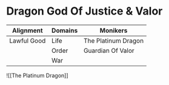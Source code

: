 # Dragon God Of Justice & Valor

| Alignment   | Domains | Monikers            |
| ----------- | ------- | ------------------- |
| Lawful Good | Life    | The Platinum Dragon |
|             | Order   | Guardian Of Valor   |
|             | War     |                     |

![[The Platinum Dragon]]

